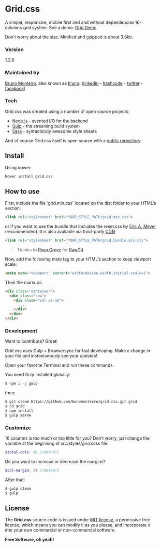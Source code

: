 # Grid.css
A simple, responsive, mobile first and and without dependencies 16-columns grid system. See a demo: [Grid Demo]

Don't worry about the size. Minified and gzipped is about 3.5kb.

### Version
1.2.0

### Maintained by
[Bruno Monteiro][b'uno], also known as [b'uno]. ([linkedin] - [hashcode] - [twitter] - [facebook])

### Tech

Grid.css was created using a number of open source projects:

* [Node.js] - evented I/O for the backend
* [Gulp] - the streaming build system
* [Sass] - syntactically awesome style sheets

And of course Grid.css itself is open source with a [public repository][GitHub].

## Install
Using bower:
```sh
bower install grid.css
```

## How to use
First, include the file 'grid.min.css' located on the dist folder to your HTML’s <head> section:

```html
<link rel="stylesheet" href="YOUR_STYLE_PATH/grid.min.css">
```
or if you want to use the bundle that includes the reset.css by [Eric A. Meyer][meyerweb] (recommended).
It is also available via third-party [CDN]
```html
<link rel="stylesheet" href="YOUR_STYLE_PATH/grid.bundle.min.css">
```

> Thanks to [Ryan Grove] for [RawGit].

Now, add the following meta tag to your HTML’s <head> section to keep viewport scale:
```html
<meta name="viewport" content="width=device-width,initial-scale=1">
```

Then the markups:
```html
<div class="container">
  <div class="row">
    <div class="col xs-16">
      ...
    </div>
  </div>
</div>
```

### Development

Want to contribute? Great!

Grid.css uses Gulp + Browsersync for fast developing.
Make a change in your file and instantanously see your updates!

Open your favorite Terminal and run these commands.

You need Gulp installed globally:

```sh
$ npm i -g gulp
```

then:

```sh
$ git clone https://github.com/bunomonteiro/grid.css.git grid
$ cd grid
$ npm install
$ gulp serve
```

### Customize
16 columns is too much or too little for you? Don't worry, just change the variable at the beginning of src/styles/grid.scss file:

```scss
$total-cols: 16 //default
```

Do you want to increase or decrease the margins?

```scss
$col-margin: 2% //default
```

After that:

```sh
$ gulp clean
$ gulp
```

License
----

The **Grid.css** source code is issued under [MIT license][MIT], a permissive free license, which means you can modify it as you please, and incorporate it into your own commercial or non-commercial software.

**Free Software, oh yeah!**

   [GitHub]: <https://github.com/bunomonteiro/grid.css>
   [b'uno]: <http://buno.com.br>
   [linkedin]: <http://linkedin.com/in/bunomonteiro>
   [hashcode]: <https://hashnode.com/@bunomonteiro>
   [twitter]: <http://twitter.com/bunomonteiro>
   [facebook]: <http://fb.com/bunomonteiro>
   [node.js]: <http://nodejs.org>
   [Gulp]: <http://gulpjs.com>
   [Sass]: <http://sass-lang.com/>
   [Grid Demo]: <http://bunomonteiro.github.io/grid.css/>
   [meyerweb]: <http://meyerweb.com/eric/tools/css/reset/>
   [MIT]: <http://opensource.org/licenses/MIT>
   [Ryan Grove]: <http://wonko.com/>
   [RawGit]: <https://rawgit.com>
   [CDN]: <https://cdn.rawgit.com/bunomonteiro/grid.css/v1.1.0/dist/grid.bundle.min.css>
